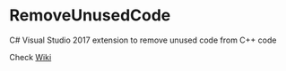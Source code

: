 # RemoveUnusedCode
C# Visual Studio 2017 extension to remove unused code from C++ code

Check [Wiki](https://github.com/denis-gubar/RemoveUnusedCode/wiki)
